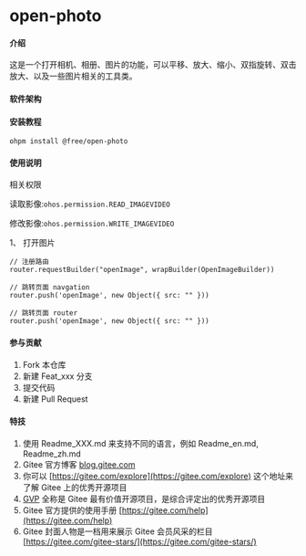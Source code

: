 # open-photo

#### 介绍

这是一个打开相机、相册、图片的功能，可以平移、放大、缩小、双指旋转、双击放大、以及一些图片相关的工具类。

#### 软件架构

#### 安装教程

```
ohpm install @free/open-photo
```

#### 使用说明

相关权限

读取影像:`ohos.permission.READ_IMAGEVIDEO`

修改影像:`ohos.permission.WRITE_IMAGEVIDEO`

1、 打开图片

```
// 注册路由
router.requestBuilder("openImage", wrapBuilder(OpenImageBuilder))

// 跳转页面 navgation
router.push('openImage', new Object({ src: "" }))

// 跳转页面 router
router.push('openImage', new Object({ src: "" }))

```

#### 参与贡献

1. Fork 本仓库
2. 新建 Feat_xxx 分支
3. 提交代码
4. 新建 Pull Request

#### 特技

1. 使用 Readme\_XXX.md 来支持不同的语言，例如 Readme\_en.md, Readme\_zh.md
2. Gitee 官方博客 [blog.gitee.com](https://blog.gitee.com)
3. 你可以 [https://gitee.com/explore](https://gitee.com/explore) 这个地址来了解 Gitee 上的优秀开源项目
4. [GVP](https://gitee.com/gvp) 全称是 Gitee 最有价值开源项目，是综合评定出的优秀开源项目
5. Gitee 官方提供的使用手册 [https://gitee.com/help](https://gitee.com/help)
6. Gitee 封面人物是一档用来展示 Gitee 会员风采的栏目 [https://gitee.com/gitee-stars/](https://gitee.com/gitee-stars/)
